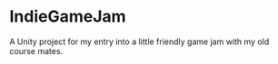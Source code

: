 # IndieGameJam
 A Unity project for my entry into a little friendly game jam with my old course mates.
